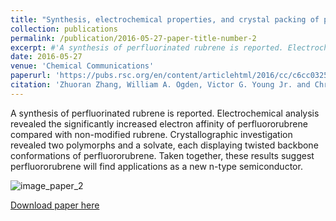 ```yaml
---
title: "Synthesis, electrochemical properties, and crystal packing of perfluororubrene"
collection: publications
permalink: /publication/2016-05-27-paper-title-number-2
excerpt: #'A synthesis of perfluorinated rubrene is reported. Electrochemical analysis revealed the significantly increased electron affinity of perfluororubrene compared with non-modified rubrene. Crystallographic investigation revealed two polymorphs and a solvate, each displaying twisted backbone conformations of perfluororubrene. Taken together, these results suggest perfluororubrene will find applications as a new n-type semiconductor.'
date: 2016-05-27
venue: 'Chemical Communications'
paperurl: 'https://pubs.rsc.org/en/content/articlehtml/2016/cc/c6cc03259a'
citation: 'Zhuoran Zhang, William A. Ogden, Victor G. Young Jr. and Christopher J. Douglas &quot;Synthesis, electrochemical properties, and crystal packing of perfluororubrene&quot; <i>Chem. Commun.</i> <strong>2016</strong>, <i>52</i>, 8127-8130.'
---
```


A synthesis of perfluorinated rubrene is reported. Electrochemical analysis revealed the significantly increased electron affinity of perfluororubrene compared with non-modified rubrene. Crystallographic investigation revealed two polymorphs and a solvate, each displaying twisted backbone conformations of perfluororubrene. Taken together, these results suggest perfluororubrene will find applications as a new n-type semiconductor.

![image_paper_2](https://pubs.rsc.org/en/Image/Get?imageInfo.ImageType=GA&imageInfo.ImageIdentifier.ManuscriptID=C6CC03259A&imageInfo.ImageIdentifier.Year=2016)

[Download paper here](https://zhuoranzhang-ryan.github.io/website/files/paper2.pdf)
